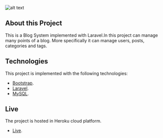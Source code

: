 ![alt text](https://github.com/zisispa/movie-library-laravel/blob/master/blogsystem-font.PNG?raw=true)

## About this Project

This is a Blog System implemented with Laravel.In this project can manage many points of a blog. More specifically it can manage users, posts, categories and tags.

## Technologies

This project is implemented with the following technologies:

-   [Bootstrap](https://getbootstrap.com/).
-   [Laravel](https://laravel.com/).
-   [MySQL](https://www.mysql.com/).

## Live

The project is hosted in Heroku cloud platform.

-   [Live](http://sassblog.herokuapp.com/).
